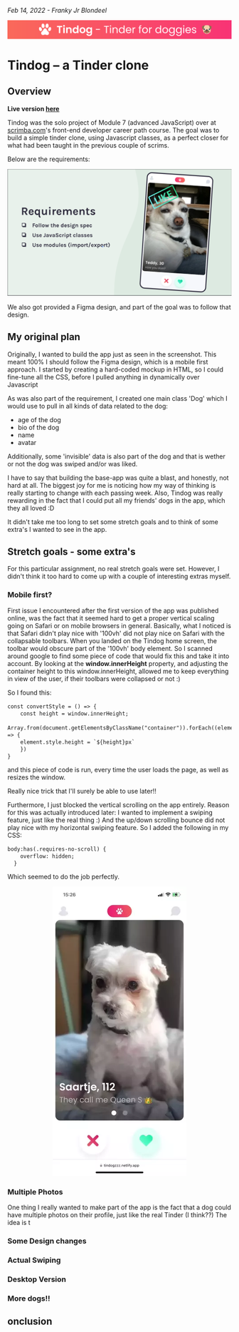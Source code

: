 *Feb 14, 2022 - Franky Jr Blondeel*
<p align="center">
<img alt="banner image" src="https://raw.githubusercontent.com/MrFranksJr/MrFranksJr/main/assets/tindog/Banner.png">
</p>

# Tindog – a Tinder clone

## Overview

**Live version [here](https://tindogzzz.netlify.app/)**

Tindog was the solo project of Module 7 (advanced JavaScript) over at [scrimba.com](https://scrimba.com)'s front-end developer career path course.
The goal was to build a simple tinder clone, using Javascript classes, as a perfect closer for what had been taught in the previous couple of scrims.

Below are the requirements:
<p align="center">
<img alt="requirements" src="https://raw.githubusercontent.com/MrFranksJr/MrFranksJr/main/assets/tindog/requirements.png">
</p>

We also got provided a Figma design, and part of the goal was to follow that design.

## My original plan
Originally, I wanted to build the app just as seen in the screenshot. This meant 100% I should follow the Figma design, which is a mobile first approach. I started by creating a hard-coded mockup in HTML, so I could fine-tune all the CSS, before I pulled anything in dynamically over Javascript

As was also part of the requirement, I created one main class 'Dog' which I would use to pull in all kinds of data related to the dog:
* age of the dog
* bio of the dog
* name
* avatar

Additionally, some 'invisible' data is also part of the dog and that is wether or not the dog was swiped and/or was liked.

I have to say that building the base-app was quite a blast, and honestly, not hard at all. The biggest joy for me is noticing how my way of thinking is really starting to change with each passing week. Also, Tindog was really rewarding in the fact that I could put all my friends' dogs in the app, which they all loved :D

It didn't take me too long to set some stretch goals and to think of some extra's I wanted to see in the app.

## Stretch goals - some extra's
For this particular assignment, no real stretch goals were set. However, I didn't think it too hard to come up with a couple of interesting extras myself.

### Mobile first?
First issue I encountered after the first version of the app was published online, was the fact that it seemed hard to get a proper vertical scaling going on Safari or on mobile browsers in general.
Basically, what I noticed is that Safari didn't play nice with '100vh' did not play nice on Safari with the collapsable toolbars. When you landed on the Tindog home screen, the toolbar would obscure part of the '100vh' body element.
So I scanned around google to find some piece of code that would fix this and take it into account.
By looking at the **window.innerHeight** property, and adjusting the container height to this window.innerHeight, allowed me to keep everything in view of the user, if their toolbars were collapsed or not :) 

So I found this:
```
const convertStyle = () => {
    const height = window.innerHeight;
    Array.from(document.getElementsByClassName("container")).forEach((element) => {
    element.style.height = `${height}px`
    })
}

```
and this piece of code is run, every time the user loads the page, as well as resizes the window.

Really nice trick that I'll surely be able to use later!!

Furthermore, I just blocked the vertical scrolling on the app entirely. Reason for this was actually introduced later: I wanted to implement a swiping feature, just like the real thing :) And the up/down scrolling bounce did not play nice with my horizontal swiping feature.
So I added the following in my CSS:
```
body:has(.requires-no-scroll) {
    overflow: hidden;
  }
```
Which seemed to do the job perfectly.
<p align="center">
<img alt="demo of the resizing" src="https://raw.githubusercontent.com/MrFranksJr/MrFranksJr/main/assets/tindog/toolbar.webp">
</p>

### Multiple Photos
One thing I really wanted to make part of the app is the fact that a dog could have multiple photos on their profile, just like the real Tinder (I think??)
The idea is t

### Some Design changes

### Actual Swiping

### Desktop Version

### More dogs!!

## onclusion